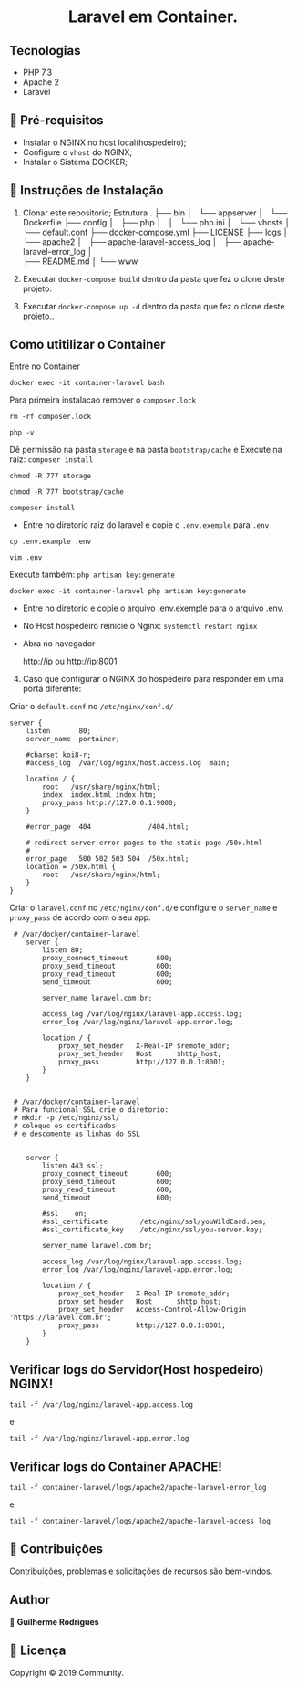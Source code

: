 <h1 align="center">Laravel em Container.</h1>

## Tecnologias

* PHP 7.3
* Apache 2
* Laravel

## 🚨 Pré-requisitos

* Instalar o NGINX no host local(hospedeiro);
* Configure o `vhost` do NGINX;
* Instalar o Sistema DOCKER;

## 🔧 Instruções de Instalação

1.  Clonar este repositório;
    Estrutura
    .
├── bin
│   └── appserver
│       └── Dockerfile
├── config
│   ├── php
│   │   └── php.ini
│   └── vhosts
│       └── default.conf
├── docker-compose.yml
├── LICENSE
├── logs
│   └── apache2
│       ├── apache-laravel-access_log
│       ├── apache-laravel-error_log
│       
├── README.md
│
└── www

2.  Executar `docker-compose build` dentro da pasta que fez o clone deste projeto.

3.  Executar `docker-compose up -d` dentro da pasta que fez o clone deste projeto..

## Como utitilizar o Container

Entre no Container
```
docker exec -it container-laravel bash
```
Para primeira instalacao remover o `composer.lock`

```
rm -rf composer.lock 
```
```
php -v
```
Dê permissão na pasta `storage` e na pasta `bootstrap/cache` e Execute na raiz: `composer install`

```
chmod -R 777 storage
```
```
chmod -R 777 bootstrap/cache
```
```
composer install
```
* Entre no diretorio raiz do laravel e copie o `.env.exemple` para `.env`

```
cp .env.example .env
```
```
vim .env
```
Execute também: `php artisan key:generate`
```
docker exec -it container-laravel php artisan key:generate
```
* Entre no diretorio e copie o arquivo .env.exemple para o arquivo .env.

* No Host hospedeiro reinicie o Nginx: `systemctl restart nginx`

* Abra no navegador

   http://ip ou http://ip:8001

4.  Caso que configurar o NGINX do hospedeiro para responder em uma porta diferente:

Criar o `default.conf` no `/etc/nginx/conf.d/`

```
server {
    listen       80;
    server_name  portainer;

    #charset koi8-r;
    #access_log  /var/log/nginx/host.access.log  main;

    location / {
        root   /usr/share/nginx/html;
        index  index.html index.htm;
        proxy_pass http://127.0.0.1:9000;
    }

    #error_page  404              /404.html;

    # redirect server error pages to the static page /50x.html
    #
    error_page   500 502 503 504  /50x.html;
    location = /50x.html {
        root   /usr/share/nginx/html;
    }
}
```
Criar o `laravel.conf` no `/etc/nginx/conf.d/`e configure o `server_name` e  `proxy_pass` de acordo com o seu app.
```
 # /var/docker/container-laravel
    server {
        listen 80;
        proxy_connect_timeout       600;
        proxy_send_timeout          600;
        proxy_read_timeout          600;
        send_timeout                600;

        server_name laravel.com.br;

        access_log /var/log/nginx/laravel-app.access.log;
        error_log /var/log/nginx/laravel-app.error.log;

        location / {
            proxy_set_header   X-Real-IP $remote_addr;
            proxy_set_header   Host      $http_host;
            proxy_pass         http://127.0.0.1:8001;
        }
    }


 # /var/docker/container-laravel
 # Para funcional SSL crie o diretorio:
 # mkdir -p /etc/nginx/ssl/
 # coloque os certificados
 # e descomente as linhas do SSL


    server {
        listen 443 ssl;
        proxy_connect_timeout       600;
        proxy_send_timeout          600;
        proxy_read_timeout          600;
        send_timeout                600;

        #ssl    on;
        #ssl_certificate        /etc/nginx/ssl/youWildCard.pem;
        #ssl_certificate_key    /etc/nginx/ssl/you-server.key;

        server_name laravel.com.br;

        access_log /var/log/nginx/laravel-app.access.log;
        error_log /var/log/nginx/laravel-app.error.log;

        location / {
            proxy_set_header   X-Real-IP $remote_addr;
            proxy_set_header   Host      $http_host;
            proxy_set_header   Access-Control-Allow-Origin 'https://laravel.com.br';
            proxy_pass         http://127.0.0.1:8001;
        }
    }

```

## Verificar logs do Servidor(Host hospedeiro) NGINX!

```
tail -f /var/log/nginx/laravel-app.access.log
```
e

```
tail -f /var/log/nginx/laravel-app.error.log
```

## Verificar logs do Container APACHE!
```
tail -f container-laravel/logs/apache2/apache-laravel-error_log
```
e

```
tail -f container-laravel/logs/apache2/apache-laravel-access_log
```

## 🤝 Contribuições

Contribuições, problemas e solicitações de recursos são bem-vindos.<br />

## Author

👤 **Guilherme Rodrigues**

## 📝 Licença

Copyright © 2019 Community.<br />